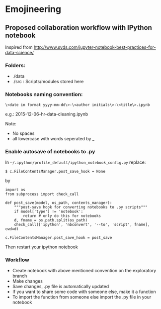 # Emojineering
## Proposed collaboration workflow with IPython notebook
Inspired from http://www.svds.com/jupyter-notebook-best-practices-for-data-science/

### Folders:
- ./data
- ./src     : Scripts/modules stored here

### Notebooks naming convention:
`\<date in format yyyy-mm-dd\>-\<author initials\>-\<title\>.ipynb`

e.g.: 2015-12-06-hr-data-cleaning.ipynb

Note:
- No spaces
- all lowercase with words seperated by _

### Enable autosave of notebooks to .py
In `~/.ipython/profile_default/ipython_notebook_config.py` replace:
    
    $ c.FileContentsManager.post_save_hook = None

by 

```
import os
from subprocess import check_call

def post_save(model, os_path, contents_manager):
    """post-save hook for converting notebooks to .py scripts"""
    if model['type'] != 'notebook':
        return # only do this for notebooks
    d, fname = os.path.split(os_path)
    check_call(['ipython', 'nbconvert', '--to', 'script', fname], cwd=d)

c.FileContentsManager.post_save_hook = post_save
```
Then restart your ipython notebook

### Workflow
- Create notebook with above mentioned convention on the exploratory branch
- Make changes
- Save changes, .py file is automatically updated
- If you want to share some code with someone else, make it a function
- To import the function from someone else import the .py file in your notebook
